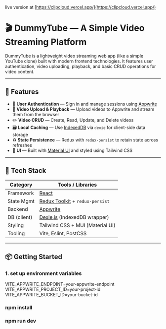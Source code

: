 live version at [https://clipcloud.vercel.app/](https://clipcloud.vercel.app/)


# 🎬 DummyTube — A Simple Video Streaming Platform

DummyTube is a lightweight video streaming web app (like a simple YouTube clone) built with modern frontend technologies. It features user authentication, video uploading, playback, and basic CRUD operations for video content.

---

## 🚀 Features

- 🔐 **User Authentication** — Sign in and manage sessions using [Appwrite](https://appwrite.io/)
- 🎥 **Video Upload & Playback** — Upload videos to Appwrite and stream them from the browser
- ✏️ **Video CRUD** — Create, Read, Update, and Delete videos
- 🗃️ **Local Caching** — Use [IndexedDB](https://developer.mozilla.org/en-US/docs/Web/API/IndexedDB_API) via `dexie` for client-side data storage
- ♻️ **State Persistence** — Redux with `redux-persist` to retain state across refreshes
- 🎨 **UI** — Built with [Material UI](https://mui.com/) and styled using Tailwind CSS

---

## 🧱 Tech Stack

| Category      | Tools / Libraries                                  |
|---------------|----------------------------------------------------|
| Framework     | [React](https://reactjs.org/)                      |
| State Mgmt    | [Redux Toolkit](https://redux-toolkit.js.org/) + `redux-persist` |
| Backend       | [Appwrite](https://appwrite.io/)                   |
| DB (client)   | [Dexie.js](https://dexie.org/) (IndexedDB wrapper) |
| Styling       | Tailwind CSS + MUI (Material UI)                   |
| Tooling       | Vite, Eslint, PostCSS                              |

---

## 📦 Getting Started

### 1. set up environment variables
VITE_APPWRITE_ENDPOINT=your-appwrite-endpoint
VITE_APPWRITE_PROJECT_ID=your-project-id
VITE_APPWRITE_BUCKET_ID=your-bucket-id

### npm install

### npm run dev



